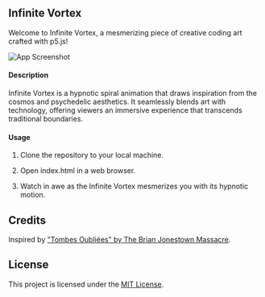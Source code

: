 
## Infinite Vortex

Welcome to Infinite Vortex, a mesmerizing piece of creative coding art crafted with p5.js!



![App Screenshot](./public/Screenshot.png)

#### Description

Infinite Vortex is a hypnotic spiral animation that draws inspiration from the cosmos and psychedelic aesthetics. It seamlessly blends art with technology, offering viewers an immersive experience that transcends traditional boundaries.

#### Usage

1. Clone the repository to your local machine.

2. Open index.html in a web browser.

3. Watch in awe as the Infinite Vortex mesmerizes you with its hypnotic motion.


## Credits

Inspired by ["Tombes Oubliées" by The Brian Jonestown Massacre](https://open.spotify.com/intl-es/track/1qzang97Oosou2rXS2ccS4?si=eb1eaa624f704cb1).



## License

This project is licensed under the [MIT License](LICENSE).
